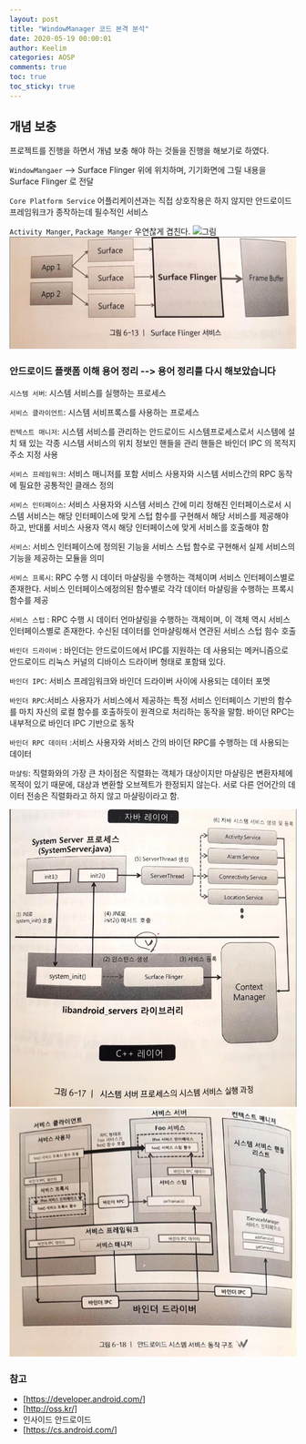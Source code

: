 ```yaml
---
layout: post
title: "WindowManager 코드 본격 분석"
date: 2020-05-19 00:00:01
author: Keelim
categories: AOSP
comments: true
toc: true
toc_sticky: true
---
```


## 개념 보충

프로젝트를 진행을 하면서 개념 보충 해야 하는 것들을 진행을 해보기로 하였다.

`WindowMangaer` --> Surface Flinger 위에 위치하며, 기기화면에 그릴 내용을 Surface Flinger 로 전달

`Core Platform Service` 어플리케이션과는 직접 상호작용은 하지 않지만 안드로이드 프레임워크가 종작하는데 필수적인 서비스

`Activity Manger`, `Package Manger` 우연찮게 겹친다.
![그림](https://source.android.com/devices/graphics/images/ape_fwk_graphics.png)
![그림](https://github.com/keelim/AOSP/blob/master/docs/assets/as1.png?raw=true)

### 안드로이드 플랫폼 이해 용어 정리 --> 용어 정리를 다시 해보았습니다

`시스템 서버`: 시스템 서비스를 실행하는 프로세스

`서비스 클라이언트`: 시스템 서비프록스를 사용하는 프로세스

`컨텍스트 매니저`: 시스템 서비스를 관리하는 안드로이드 시스템프로세스로서 시스템에 설치 돼 있는 각종 시스템 서비스의 위치 정보인 핸들을 관리
핸들은 바인더 IPC 의 목적지 주소 지정 사용

`서비스 프레임워크`: 서비스 매니저를 포함 서비스 사용자와 시스템 서비스간의 RPC 동작에 필요한 공통적인 클래스 정의

`서비스 인터페이스`: 서비스 사용자와 시스템 서비스 간에 미리 정해진 인터페이스로서 시스템 서비스는 해당 인터페이스에 맞게 스텁 함수를 구현해서 해당 서비스를 제공해야
하고, 반대롤 서비스 사용자 역시 해당 인터페이스에 맞게 서비스를 호출해야 함

`서비스`: 서비스 인터페이스에 정의된 기능을 서비스 스텁 함수로 구현해서 실제 서비스의 기능을 제공하는 모듈을 의미

`서비스 프록시`: RPC 수행 시 데이터 마샬링을 수행하는 객체이며 서비스 인터페이스별로 존재한다. 서비스 인터페이스에정의된 함수별로 각각 데이터 마샬링을
수행하는 프록시 함수를 제공

`서비스 스텁` : RPC 수행 시 데이터 언마샬링을 수행하는 객체이며, 이 객체 역시 서비스 인터페이스별로 존재한다. 수신된 데이터를 언마샬링해서 연관된 서비스 스텁
힘수 호출

`바인더 드라이버` : 바인더는 안드로이드에서 IPC를 지원하는 데 사용되는 메커니즘으로 안드로이드 리눅스 커널의 디바이스 드라이버 형태로 포함돼 있다.

`바인더 IPC`: 서비스 프레임워크와 바인더 드라이버 사이에 사용되는 데이터 포멧

`바인더 RPC`:서비스 사용자가 서비스에서 제공하는 특정 서비스 인터페이스 기반의 함수를 마치 자신의 로컬 함수를 호출하듯이 원격으로 처리하는 동작을 말함. 바이던 RPC는 내부적으로 바인더 IPC 기반으로 동작

`바인더 RPC 데이터` :서비스 사용자와 서비스 간의 바이던 RPC를 수행하는 데 사용되는 데이터

`마샬링`: 직렬화와의 가장 큰 차이점은 직렬화는 객체가 대상이지만 마샬링은 변환자체에 목적이 있기 때문에,
대상과 변환할 오브젝트가 한정되지 않는다. 서로 다른 언어간의 데이터 전송은 직렬화라고 하지 않고 마샬링이라고 함.

![그림](https://github.com/keelim/AOSP/blob/master/docs/assets/as2.png?raw=true)
![그림](https://github.com/keelim/AOSP/blob/master/docs/assets/as3.png?raw=true)

### 참고

- [<https://developer.android.com/>]
- [<http://oss.kr/]>
- 인사이드 안드로이드
- [<https://cs.android.com/>]
